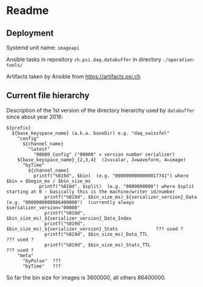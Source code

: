 # Readme

## Deployment

Systemd unit name: `imageapi`

Ansible tasks in repository `ch.psi.daq.databuffer` in directory `./operation-tools/`

Artifacts taken by Ansible from <https://artifacts.psi.ch>


## Current file hierarchy

Description of the 1st version of the directory hierarchy used by `databuffer` since about year 2016:

```
${prefix}
  ${base_keyspace_name} (a.k.a. baseDir) e.g. "daq_swissfel"
    "config"
      ${channel_name}
        "latest"
          "00000_Config" ("00000" = version number serializer)
    ${base_keyspace_name}_{2,3,4}  (2=scalar, 3=waveform, 4=image)
      "byTime"
        ${channel_name}
          printf("%019d", $bin)  (e.g. "0000000000000017741") where $bin = $begin_ms / $bin_size_ms
            printf("%010d", $split)  (e.g. "0000000000") where $split starting at 0 - basically this is the machine/writer id/number
              printf("%019d", $bin_size_ms)_${serializer_version}_Data  (e.g. "0000000000086400000")  (currently always $serializer_version="00000"
              printf("%019d", $bin_size_ms)_${serializer_version}_Data_Index
              printf("%019d", $bin_size_ms)_${serializer_version}_Stats              ??? used ?
              printf("%019d", $bin_size_ms)_Data_TTL                                 ??? used ?
              printf("%019d", $bin_size_ms)_Stats_TTL                                ??? used ?
    "meta"
      "byPulse"  ???
      "byTime"   ???
```

So far the bin size for images is 3600000, all others 86400000.
